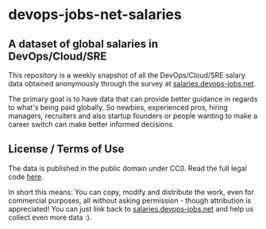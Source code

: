 # devops-jobs-net-salaries

## A dataset of global salaries in DevOps/Cloud/SRE

This repository is a weekly snapshot of all the DevOps/Cloud/SRE salary data obtained anonymously through the survey at [salaries.devops-jobs.net](https://salaries.devops-jobs.net/).

The primary goal is to have data that can provide better guidance in regards to what's being paid globally. So newbies, experienced pros, hiring managers, recruiters and also startup founders or people wanting to make a career switch can make better informed decisions.

## License / Terms of Use

The data is published in the public domain under CC0. Read the full legal code [here](https://creativecommons.org/publicdomain/zero/1.0/legalcode).

In short this means:
You can copy, modify and distribute the work, even for commercial purposes, all without asking permission - though attribution is appreciated! You can just link back to [salaries.devops-jobs.net](https://salaries.devops-jobs.net/) and help us collect even more data :).
